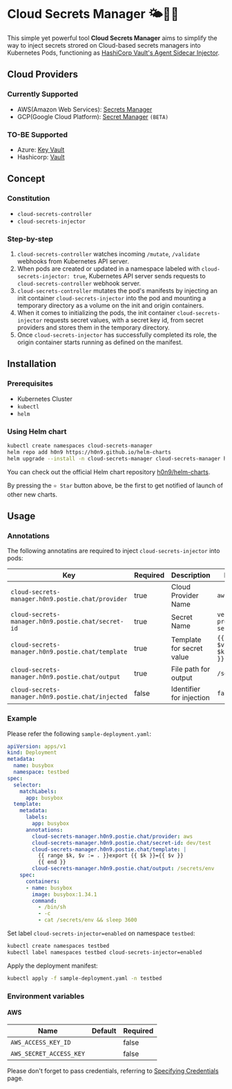 # Cloud Secrets Manager 🌤🔐🐳

This simple yet powerful tool **Cloud Secrets Manager** aims to simplify the way
to inject secrets strored on Cloud-based secrets managers into Kubernetes Pods,
functioning as [HashiCorp Vault's Agent Sidecar
Injector](https://www.vaultproject.io/docs/platform/k8s/injector).

## Cloud Providers

### Currently Supported
- AWS(Amazon Web Services): [Secrets Manager](https://aws.amazon.com/secrets-manager/)
- GCP(Google Cloud Platform): [Secret Manager](https://cloud.google.com/secret-manager) `(BETA)`

### TO-BE Supported
- Azure: [Key Vault](https://azure.microsoft.com/services/key-vault/#getting-started)
- Hashicorp: [Vault](https://www.vaultproject.io)

## Concept

### Constitution
- `cloud-secrets-controller`
- `cloud-secrets-injector`

### Step-by-step
1. `cloud-secrets-controller` watches incoming `/mutate`, `/validate` webhooks
from Kubernetes API server.
2. When pods are created or updated in a namespace labeled with
`cloud-secrets-injector: true`, Kubernetes API server sends requests to
`cloud-secrets-controller` webhook server.
3. `cloud-secrets-controller` mutates the pod's manifests by injecting an init
container `cloud-secrets-injector` into the pod and mounting a temporary
directory as a volume on the init and origin containers.
4. When it comes to initializing the pods, the init container
`cloud-secrets-injector` requests secret values, with a secret key id, from
secret providers and stores them in the temporary directory.
5. Once `cloud-secrets-injector` has successfully completed its role, the origin
container starts running as defined on the manifest.

## Installation

### Prerequisites
- Kubernetes Cluster
- `kubectl`
- `helm`

### Using Helm chart
```bash
kubectl create namespaces cloud-secrets-manager
helm repo add h0n9 https://h0n9.github.io/helm-charts
helm upgrade --install -n cloud-secrets-manager cloud-secrets-manager h0n9/cloud-secrets-manager
```

You can check out the official Helm chart repository
[h0n9/helm-charts](https://github.com/h0n9/helm-charts).

By pressing the `⭐️ Star` button above, be the first to get notified of launch
of other new charts.

## Usage

### Annotations

The following annotatins are required to inject `cloud-secrets-injector` into
pods:

| **Key**                                            | **Required** | **Description**           | **Example**                                              |
|----------------------------------------------------|--------------|---------------------------|----------------------------------------------------------|
| `cloud-secrets-manager.h0n9.postie.chat/provider`  | true         | Cloud Provider Name       | `aws`                                                    |
| `cloud-secrets-manager.h0n9.postie.chat/secret-id` | true         | Secret Name               | `very-precious-secret`                                   |
| `cloud-secrets-manager.h0n9.postie.chat/template`  | true         | Template for secret value | ```{{ range $k, $v := . }}{{ $k }}={{ $v }} {{ end }}``` |
| `cloud-secrets-manager.h0n9.postie.chat/output`    | true         | File path for output      | `/secrets/env`                                           |
| `cloud-secrets-manager.h0n9.postie.chat/injected`  | false        | Identifier for injection  | `false`                                                  |

### Example

Please refer the following `sample-deployment.yaml`:
```yaml
apiVersion: apps/v1
kind: Deployment
metadata:
  name: busybox
  namespace: testbed
spec:
  selector:
    matchLabels:
      app: busybox
  template:
    metadata:
      labels:
        app: busybox
      annotations:
        cloud-secrets-manager.h0n9.postie.chat/provider: aws
        cloud-secrets-manager.h0n9.postie.chat/secret-id: dev/test
        cloud-secrets-manager.h0n9.postie.chat/template: |
          {{ range $k, $v := . }}export {{ $k }}={{ $v }}
          {{ end }}
        cloud-secrets-manager.h0n9.postie.chat/output: /secrets/env
    spec:
      containers:
      - name: busybox
        image: busybox:1.34.1
        command:
          - /bin/sh
          - -c
          - cat /secrets/env && sleep 3600
```

Set label `cloud-secrets-injector=enabled` on namespace `testbed`:
```bash
kubectl create namespaces testbed
kubectl label namespaces testbed cloud-secrets-injector=enabled
```

Apply the deployment manifest:
```bash
kubectl apply -f sample-deployment.yaml -n testbed
```

### Environment variables

#### AWS

| **Name**                | **Default** | **Required** |
|-------------------------|-------------|--------------|
| `AWS_ACCESS_KEY_ID`     |             | false        |
| `AWS_SECRET_ACCESS_KEY` |             | false        |

Please don't forget to pass credentials, referring to [Specifying
Credentials](https://aws.github.io/aws-sdk-go-v2/docs/configuring-sdk/#specifying-credentials)
page.
